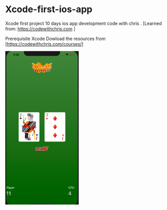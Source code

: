 # Xcode-first-ios-app
Xcode first project 10 days ios app development code with chris . [Learned from: https://codewithchris.com ]



Prerequisite
Xcode 
Dowload the resources from [https://codewithchris.com/courses/]

![Screenshot](card1.png)
